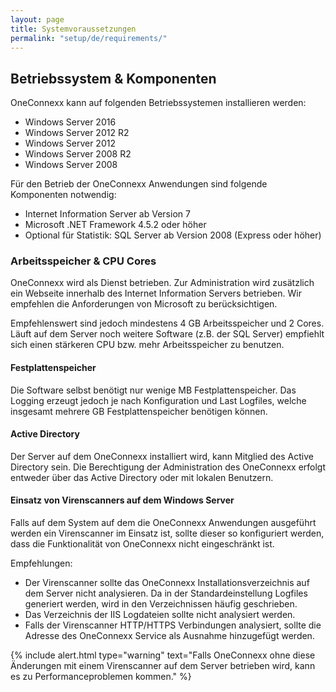 ```yaml
---
layout: page
title: Systemvoraussetzungen
permalink: "setup/de/requirements/"
---
```


## Betriebssystem & Komponenten

OneConnexx kann auf folgenden Betriebssystemen installieren werden:

* Windows Server 2016
* Windows Server 2012 R2
* Windows Server 2012
* Windows Server 2008 R2
* Windows Server 2008

Für den Betrieb der OneConnexx Anwendungen sind folgende Komponenten notwendig:

* Internet Information Server ab Version 7
* Microsoft .NET Framework 4.5.2 oder höher
* Optional für Statistik: SQL Server ab Version 2008 (Express oder höher)

### Arbeitsspeicher & CPU Cores

OneConnexx wird als Dienst betrieben. Zur Administration wird zusätzlich ein Webseite innerhalb des Internet Information Servers
betrieben. Wir empfehlen die Anforderungen von Microsoft zu berücksichtigen.

Empfehlenswert sind jedoch mindestens 4 GB Arbeitsspeicher und 2 Cores. Läuft auf dem Server noch weitere Software
(z.B. der SQL Server) empfiehlt sich einen stärkeren CPU bzw. mehr Arbeitsspeicher zu benutzen.

#### Festplattenspeicher

Die Software selbst benötigt nur wenige MB Festplattenspeicher. Das Logging erzeugt jedoch je nach Konfiguration und Last
Logfiles, welche insgesamt mehrere GB Festplattenspeicher benötigen können.

#### Active Directory

Der Server auf dem OneConnexx installiert wird, kann Mitglied des Active Directory sein. Die Berechtigung der
Administration des OneConnexx erfolgt entweder über das Active Directory oder mit lokalen Benutzern.

#### Einsatz von Virenscanners auf dem Windows Server

Falls auf dem System auf dem die OneConnexx Anwendungen ausgeführt werden ein Virenscanner im Einsatz ist, sollte
dieser so konfiguriert werden, dass die Funktionalität von OneConnexx nicht eingeschränkt ist.

Empfehlungen:

* Der Virenscanner sollte das OneConnexx Installationsverzeichnis auf dem Server nicht analysieren. Da in der
Standardeinstellung Logfiles generiert werden, wird in den Verzeichnissen häufig geschrieben.
* Das Verzeichnis der IIS Logdateien sollte nicht analysiert werden.
* Falls der Virenscanner HTTP/HTTPS Verbindungen analysiert, sollte die Adresse des OneConnexx Service als Ausnahme
hinzugefügt werden.

{% include alert.html type="warning" text="Falls OneConnexx ohne diese Änderungen mit einem Virenscanner auf dem Server betrieben wird, kann es zu Performanceproblemen kommen." %}
